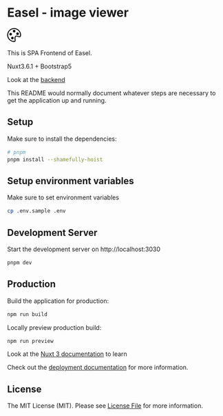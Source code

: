 # Easel - image viewer

![alt text](https://github.com/asip/easel-front/blob/main/public/palette.svg)

This is SPA Frontend of Easel.

Nuxt3.6.1 + Bootstrap5

Look at the [backend](https://github.com/asip/easel-back)

This README would normally document whatever steps are necessary to get the
application up and running.

## Setup

Make sure to install the dependencies:

```bash
# pnpm
pnpm install --shamefully-hoist
```

## Setup environment variables

Make sure to set environment variables

```bash
cp .env.sample .env
```

## Development Server

Start the development server on http://localhost:3030

```bash
pnpm dev
```

## Production

Build the application for production:

```bash
npm run build
```

Locally preview production build:

```bash
npm run preview
```

Look at the [Nuxt 3 documentation](https://nuxt.com/docs/getting-started/introduction) to learn 

Check out the [deployment documentation](https://nuxt.com/docs/getting-started/deployment) for more information.

## License

The MIT License (MIT). Please see [License File](https://github.com/asip/easel-front/blob/main/LICENSE-MIT.txt) for more information.

